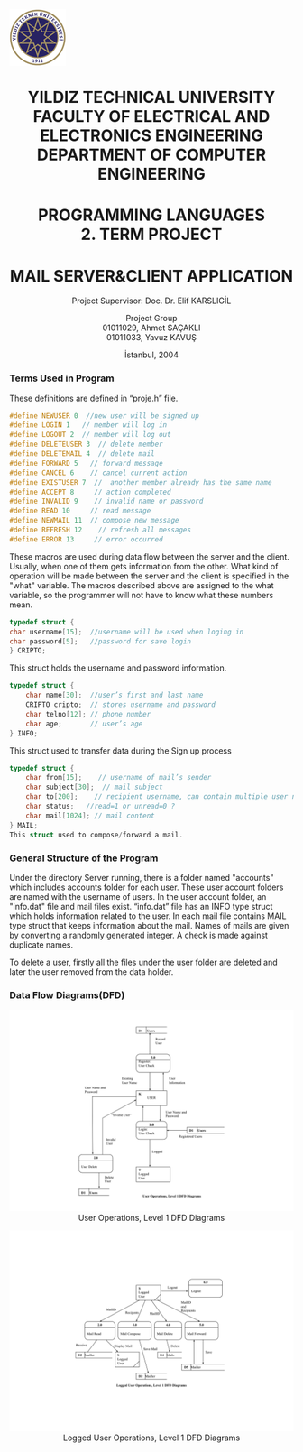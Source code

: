 <img align="center" src="uni-logo.gif" alt="Yildiz Technical University" />

<h1 style="text-align: center">
    YILDIZ TECHNICAL UNIVERSITY<br />
    FACULTY OF  ELECTRICAL AND ELECTRONICS ENGINEERING<br />
    DEPARTMENT OF COMPUTER ENGINEERING
</h1>


<h1 style="text-align: center; ">
    PROGRAMMING LANGUAGES<br />
    2. TERM PROJECT
</h1>


<h1 style="text-align: center">MAIL SERVER&CLIENT APPLICATION</h1>


<p style="text-align:center">Project Supervisor: Doc. Dr. Elif KARSLIGİL</p>


<p style="text-align:center">
    Project Group<br />
    01011029, Ahmet SAÇAKLI<br />
    01011033, Yavuz KAVUŞ<br />
</p>


<p style="text-align:center">
    İstanbul, 2004
</p>

### Terms Used in Program

These definitions are  defined in “proje.h” file.
```c
#define NEWUSER 0  //new user will be signed up
#define LOGIN 1   // member will log in
#define LOGOUT 2  // member will log out
#define DELETEUSER 3  // delete member
#define DELETEMAIL 4  // delete mail
#define FORWARD 5   // forward message
#define CANCEL 6    // cancel current action
#define EXISTUSER 7  //  another member already has the same name
#define ACCEPT 8     // action completed
#define INVALID 9    // invalid name or password
#define READ 10     // read message
#define NEWMAIL 11  // compose new message
#define REFRESH 12    // refresh all messages
#define ERROR 13     // error occurred
```
These macros are used during data flow between the server and the client. Usually, when one of them gets information from the other. What kind of operation will be made between the server and the client is specified in the "what" variable. The macros described above are assigned to the what variable, so the programmer will not have to know what these numbers mean. 
```c
typedef struct {
char username[15];  //username will be used when loging in    
char password[5];   //password for save login
} CRIPTO;
```

This struct holds the username and password information.
```c
typedef struct {
    char name[30];  //user’s first and last name
    CRIPTO cripto;  // stores username and password
    char telno[12]; // phone number
    char age;       // user’s age
} INFO;
```
This struct used to transfer data during the Sign up process
```c
typedef struct {
    char from[15];    // username of mail’s sender
    char subject[30];  // mail subject
    char to[200];    // recipient username, can contain multiple user name
    char status;   //read=1 or unread=0 ?
    char mail[1024]; // mail content
} MAIL;
This struct used to compose/forward a mail.
```



### General Structure of the Program

Under the directory Server running, there is a folder named "accounts" which includes accounts folder for each user. These user account folders are named with the username of users. In the user account folder, an "info.dat" file and mail files exist. “info.dat” file has an INFO type struct which holds information related to the user. In each mail file contains MAIL type struct that keeps information about the mail. Names of mails are given by converting a randomly generated integer. A check is made against duplicate names. 

To delete a user, firstly all the files under the user folder are deleted and later the user removed from the data holder.


### Data Flow Diagrams(DFD)
<p style="text-align: center">
    <img src="dfd-1.svg" alt="Data Flow Diagrams" /><br />
    User Operations, Level 1 DFD Diagrams
</p>
<p style="text-align: center">
    <img src="dfd-2.svg" alt="Data Flow Diagrams" /><br />
    Logged User Operations, Level 1 DFD Diagrams
</p>
